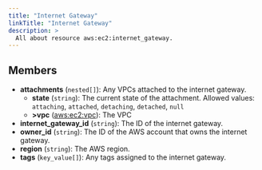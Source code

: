 ```yaml
---
title: "Internet Gateway"
linkTitle: "Internet Gateway"
description: >
  All about resource aws:ec2:internet_gateway.
---
```



## Members
* **attachments**
(`nested[]`):
Any VPCs attached to the internet gateway.
    * **state**
(`string`):
The current state of the attachment.
Allowed values: `attaching`, `attached`, `detaching`, `detached`, `null`
    * **&gt;vpc**
([aws:ec2:vpc](../../aws/ec2/vpc)):
The VPC
* **internet_gateway_id**
(`string`):
The ID of the internet gateway.
* **owner_id**
(`string`):
The ID of the AWS account that owns the internet gateway.
* **region**
(`string`):
The AWS region.
* **tags**
(`key_value[]`):
Any tags assigned to the internet gateway.
